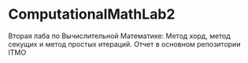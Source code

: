 # ComputationalMathLab2
Вторая лаба по Вычислительной Математике: Метод хорд, метод секущих и метод простых итераций.
Отчет в основном репозитории ITMO
